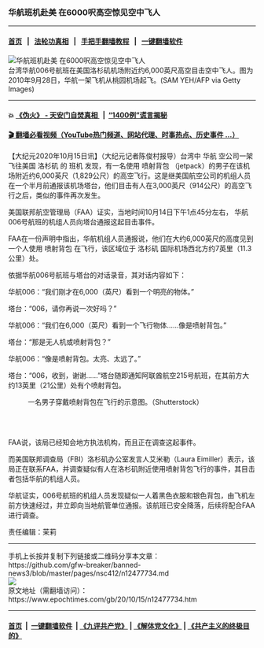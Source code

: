 ### 华航班机赴美 在6000呎高空惊见空中飞人
------------------------

#### [首页](https://github.com/gfw-breaker/banned-news3/blob/master/README.md) &nbsp;&nbsp;|&nbsp;&nbsp; [法轮功真相](https://github.com/begood0513/basic/blob/master/README.md)  &nbsp;&nbsp;|&nbsp;&nbsp; [手把手翻墙教程](https://github.com/gfw-breaker/guides/wiki)  &nbsp;&nbsp;|&nbsp;&nbsp; [一键翻墙软件](https://github.com/gfw-breaker/nogfw/blob/master/README.md)  



<div><img alt="华航班机赴美 在6000呎高空惊见空中飞人" class="attachment-djy_600_400 size-djy_600_400 wp-post-image" src="https://i.epochtimes.com/assets/uploads/2020/10/GettyImages-104516110-600x400.jpg"/>
<div class="caption">
 台湾华航006号航班在美国洛杉矶机场附近约6,000英尺高空目击空中飞人。图为2010年9月28日，华航一架飞机从桃园机场起飞。(SAM YEH/AFP via Getty Images)
</div></div><hr/>

#### 💥 [《伪火》 - 天安门自焚真相 ](http://158.247.195.190:10000/videos/blog/weihuo.html)&nbsp; |&nbsp; [“1400例”谎言揭秘  ](http://158.247.195.190:10000/videos/blog/jiexi1400.html)

#### [ 🎬  翻墙必看视频（YouTube热门频道、网站代理、时事热点、历史事件 ...）](https://github.com/gfw-breaker/links/blob/master/banned.md)

<div><p>
 【大纪元2020年10月15日讯】（大纪元记者陈俊村报导）台湾中
 <ok href="https://www.epochtimes.com/gb/tag/%E5%8D%8E%E8%88%AA.html">
  华航
 </ok>
 空公司一架飞往美国
 <ok href="https://www.epochtimes.com/gb/tag/%E6%B4%9B%E6%9D%89%E7%9F%B6.html">
  洛杉矶
 </ok>
 的
 <ok href="https://www.epochtimes.com/gb/tag/%E7%8F%AD%E6%9C%BA.html">
  班机
 </ok>
 发现，有一名使用
 <ok href="https://www.epochtimes.com/gb/tag/%E5%96%B7%E5%B0%84%E8%83%8C%E5%8C%85.html">
  喷射背包
 </ok>
 （jetpack）的男子在该机场附近约6,000英尺（1,829公尺）的高空飞行。这是继美国航空公司的机组人员在一个半月前通报该机场塔台，他们目击有人在3,000英尺（914公尺）的高空飞行之后，类似的事件再次发生。
</p>
<p>
 美国联邦航空管理局（FAA）证实，当地时间10月14日下午1点45分左右，
 <ok href="https://www.epochtimes.com/gb/tag/%E5%8D%8E%E8%88%AA.html">
  华航
 </ok>
 006号航班的机组人员向塔台通报这起目击事件。
</p>
<p>
 FAA在一份声明中指出，华航机组人员通报说，他们在大约6,000英尺的高度见到一个人使用
 <ok href="https://www.epochtimes.com/gb/tag/%E5%96%B7%E5%B0%84%E8%83%8C%E5%8C%85.html">
  喷射背包
 </ok>
 在飞行，该区域位于
 <ok href="https://www.epochtimes.com/gb/tag/%E6%B4%9B%E6%9D%89%E7%9F%B6.html">
  洛杉矶
 </ok>
 国际机场西北方约7英里（11.3公里）处。
</p>
<p>
 依据华航006号航班与塔台的对话录音，其对话内容如下：
</p>
<p>
 华航006：“我们刚才在6,000（英尺）看到一个明亮的物体。”
</p>
<p>
 塔台：“006，请你再说一次好吗？”
</p>
<p>
 华航006：“我们在6,000（英尺）看到一个飞行物体……像是喷射背包。”
</p>
<p>
 塔台：“那是无人机或喷射背包？”
</p>
<p>
 华航006：“像是喷射背包。太亮、太远了。”
</p>
<p>
 塔台：“006，收到，谢谢……”塔台随即通知阿联酋航空215号航班，在其前方大约13英里（21公里）处有个喷射背包。
</p>
<figure class="wp-caption aligncenter" id="attachment_12477740" style="width: 600px">
 <ok href="https://i.epochtimes.com/assets/uploads/2020/10/shutterstock_1528307663.jpg">
  <img alt="" class="wp-image-12477740 size-large" src="https://i.epochtimes.com/assets/uploads/2020/10/shutterstock_1528307663-600x420.jpg"/>
 </ok>
 <br/><figcaption class="wp-caption-text">
  一名男子穿戴喷射背包在飞行的示意图。（Shutterstock）
 </figcaption><br/>
</figure><br/>
<p>
 FAA说，该局已经知会地方执法机构，而且正在调查这起事件。
</p>
<p>
 而美国联邦调查局（FBI）洛杉矶办公室发言人艾米勒（Laura Eimiller）表示，该局正在联系FAA，并调查疑似有人在洛杉矶附近使用喷射背包飞行的事件，其目击者包括华航的机组人员。
</p>
<p>
 华航证实，006号航班的机组人员发现疑似一人着黑色衣服和银色背包，由飞机左前方快速经过，并立即向当地航管单位通报。该航班已安全降落，后续将配合FAA进行调查。
</p>
<p>
 责任编辑：茉莉
</p>
</div>
<hr/>
手机上长按并复制下列链接或二维码分享本文章：<br/>
https://github.com/gfw-breaker/banned-news3/blob/master/pages/nsc412/n12477734.md <br/>
<a href='https://github.com/gfw-breaker/banned-news3/blob/master/pages/nsc412/n12477734.md'><img src='https://github.com/gfw-breaker/banned-news3/blob/master/pages/nsc412/n12477734.md.png'/></a> <br/>
原文地址（需翻墙访问）：https://www.epochtimes.com/gb/20/10/15/n12477734.htm


------------------------
#### [首页](https://github.com/gfw-breaker/banned-news3/blob/master/README.md) &nbsp;|&nbsp; [一键翻墙软件](https://github.com/gfw-breaker/nogfw/blob/master/README.md) &nbsp;| [《九评共产党》](https://github.com/gfw-breaker/9ping.md/blob/master/README.md#九评之一评共产党是什么) | [《解体党文化》](https://github.com/gfw-breaker/jtdwh.md/blob/master/README.md) | [《共产主义的终极目的》](https://github.com/gfw-breaker/gczydzjmd.md/blob/master/README.md)


<img src='http://gfw-breaker.win/banned-news3/pages/nsc412/n12477734.md' width='0px' height='0px'/>